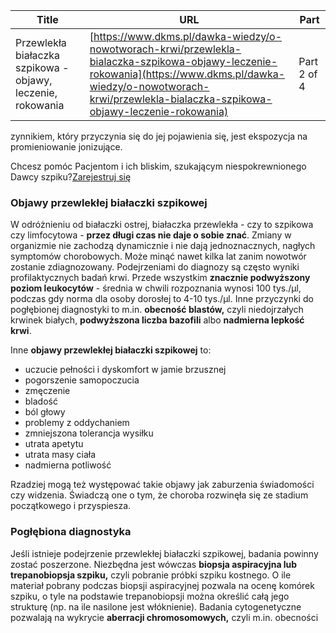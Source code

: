 | **Title**       | **URL**           | **Part**              |
|-----------------|-------------------|-----------------------|
| Przewlekła białaczka szpikowa - objawy, leczenie, rokowania         | [https://www.dkms.pl/dawka-wiedzy/o-nowotworach-krwi/przewlekla-bialaczka-szpikowa-objawy-leczenie-rokowania](https://www.dkms.pl/dawka-wiedzy/o-nowotworach-krwi/przewlekla-bialaczka-szpikowa-objawy-leczenie-rokowania)    | Part 2 of 4          |

zynnikiem, który przyczynia się do jej pojawienia się, jest ekspozycja na promieniowanie jonizujące.


Chcesz pomóc Pacjentom i ich bliskim, szukającym niespokrewnionego Dawcy szpiku?[Zarejestruj się](/zarejestruj-sie-teraz "Zarejestruj sie teraz")
### Objawy przewlekłej białaczki szpikowej


W odróżnieniu od białaczki ostrej, białaczka przewlekła \- czy to szpikowa czy limfocytowa \- **przez długi czas nie daje o sobie znać**. Zmiany w organizmie nie zachodzą dynamicznie i nie dają jednoznacznych, nagłych symptomów chorobowych. Może minąć nawet kilka lat zanim nowotwór zostanie zdiagnozowany. Podejrzeniami do diagnozy są często wyniki profilaktycznych badań krwi. Przede wszystkim **znacznie podwyższony poziom leukocytów** \- średnia w chwili rozpoznania wynosi 100 tys./μl, podczas gdy norma dla osoby dorosłej to 4\-10 tys./μl. Inne przyczynki do pogłębionej diagnostyki to m.in. **obecność blastów,** czyli niedojrzałych krwinek białych, **podwyższona liczba bazofili** albo **nadmierna lepkość krwi**.


Inne **objawy przewlekłej białaczki szpikowej** to:


* uczucie pełności i dyskomfort w jamie brzusznej
* pogorszenie samopoczucia
* zmęczenie
* bladość
* ból głowy
* problemy z oddychaniem
* zmniejszona tolerancja wysiłku
* utrata apetytu
* utrata masy ciała
* nadmierna potliwość


Rzadziej mogą też występować takie objawy jak zaburzenia świadomości czy widzenia. Świadczą one o tym, że choroba rozwinęła się ze stadium początkowego i przyspiesza.


### Pogłębiona diagnostyka


Jeśli istnieje podejrzenie przewlekłej białaczki szpikowej, badania powinny zostać poszerzone. Niezbędna jest wówczas **biopsja aspiracyjna lub trepanobiopsja szpiku,** czyli pobranie próbki szpiku kostnego. O ile materiał pobrany podczas biopsji aspiracyjnej pozwala na ocenę komórek szpiku, o tyle na podstawie trepanobiopsji można określić całą jego strukturę (np. na ile nasilone jest włóknienie). Badania cytogenetyczne pozwalają na wykrycie **aberracji chromosomowych,** czyli m.in. obecności 